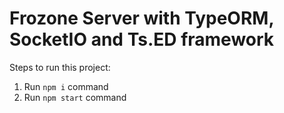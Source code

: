# Frozone Server with TypeORM, SocketIO and Ts.ED framework



Steps to run this project:

1. Run `npm i` command
2. Run `npm start` command
